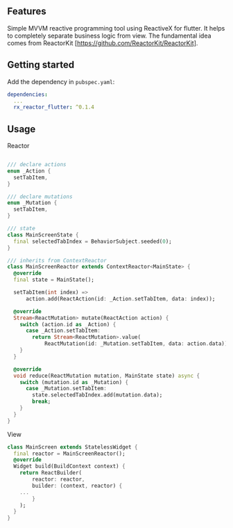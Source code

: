 <!--
This README describes the package. If you publish this package to pub.dev,
this README's contents appear on the landing page for your package.

For information about how to write a good package README, see the guide for
[writing package pages](https://dart.dev/guides/libraries/writing-package-pages).

For general information about developing packages, see the Dart guide for
[creating packages](https://dart.dev/guides/libraries/create-library-packages)
and the Flutter guide for
[developing packages and plugins](https://flutter.dev/developing-packages).
-->

## Features

Simple MVVM reactive programming tool using ReactiveX for flutter.
It helps to completely separate business logic from view.
The fundamental idea comes from ReactorKit [https://github.com/ReactorKit/ReactorKit].

## Getting started

Add the dependency in `pubspec.yaml`:

```yaml
dependencies:
  ...
  rx_reactor_flutter: ^0.1.4
```

## Usage

Reactor

```dart

/// declare actions
enum _Action {
  setTabItem,
}

/// declare mutations
enum _Mutation {
  setTabItem,
}

/// state
class MainScreenState {
  final selectedTabIndex = BehaviorSubject.seeded(0);
}

/// inherits from ContextReactor
class MainScreenReactor extends ContextReactor<MainState> {
  @override
  final state = MainState();

  setTabItem(int index) =>
      action.add(ReactAction(id: _Action.setTabItem, data: index));

  @override
  Stream<ReactMutation> mutate(ReactAction action) {
    switch (action.id as _Action) {
      case _Action.setTabItem:
        return Stream<ReactMutation>.value(
            ReactMutation(id: _Mutation.setTabItem, data: action.data));
    }
  }

  @override
  void reduce(ReactMutation mutation, MainState state) async {
    switch (mutation.id as _Mutation) {
      case _Mutation.setTabItem:
        state.selectedTabIndex.add(mutation.data);
        break;
    }
  }
}
```

View

```dart
class MainScreen extends StatelessWidget {
  final reactor = MainScreenReactor(); 
  @override
  Widget build(BuildContext context) {
    return ReactBuilder(
        reactor: reactor,
        builder: (context, reactor) {
	...
        }
    );
  }
}
```
